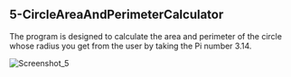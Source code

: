## 5-CircleAreaAndPerimeterCalculator
The program is designed to calculate the area and perimeter of the circle whose radius you get from the user by taking the Pi number 3.14. 

![Screenshot_5](https://user-images.githubusercontent.com/57245919/129766691-545c2935-a2bd-4e9c-b192-ca964e58606c.png)

